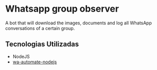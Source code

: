 # Whatsapp group observer
A bot that will download the images, documents and log all WhatsApp conversations of a certain group.

## Tecnologias Utilizadas
- NodeJS
- [wa-automate-nodejs](https://github.com/open-wa/wa-automate-nodejs)
